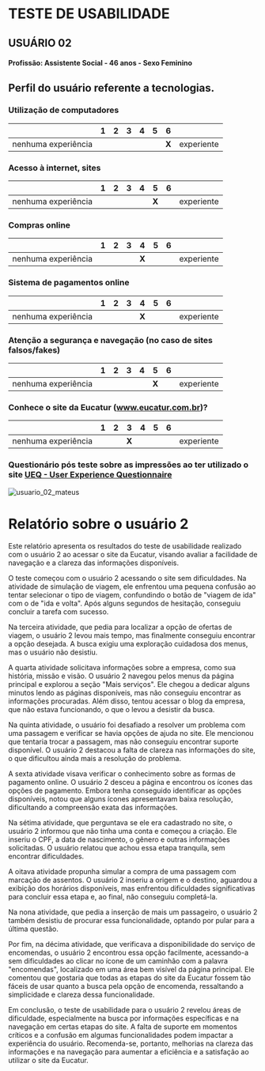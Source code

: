 # TESTE DE USABILIDADE
## USUÁRIO 02

#### Profissão: Assistente Social - 46 anos - Sexo Feminino

## Perfil do usuário referente a tecnologias.

### Utilização de computadores
| | 1 | 2 | 3 | 4 | 5 | 6 | |
| --- | --- | --- | --- | --- | --- | --- | --- |
| nenhuma experiência | | | | | | **X** | experiente |

### Acesso à internet, sites
| | 1 | 2 | 3 | 4 | 5 | 6 | |
| --- | --- | --- | --- | --- | --- | --- | --- |
| nenhuma experiência | | | | | **X** | | experiente |

### Compras online
| | 1 | 2 | 3 | 4 | 5 | 6 | |
| --- | --- | --- | --- | --- | --- | --- | --- |
| nenhuma experiência | | | | **X** | | | experiente |

### Sistema de pagamentos online
| | 1 | 2 | 3 | 4 | 5 | 6 | |
| --- | --- | --- | --- | --- | --- | --- | --- |
| nenhuma experiência | | | | **X** | | | experiente |

### Atenção a segurança e navegação (no caso de sites falsos/fakes)
| | 1 | 2 | 3 | 4 | 5 | 6 | |
| --- | --- | --- | --- | --- | --- | --- | --- |
| nenhuma experiência | | | | | **X** | | experiente |

### Conhece o site da Eucatur (www.eucatur.com.br)?
| | 1 | 2 | 3 | 4 | 5 | 6 | |
| --- | --- | --- | --- | --- | --- | --- | --- |
| nenhuma experiência | | | **X** | | | | experiente |

### Questionário pós teste sobre as impressões ao ter utilizado o site [UEQ - User Experience Questionnaire](https://www.ueq-online.org/)
![usuario_02_mateus](https://github.com/user-attachments/assets/15672892-05ef-40cc-9c99-28e6433a9544)

# Relatório sobre o usuário 2



Este relatório apresenta os resultados do teste de usabilidade realizado com o usuário 2 ao acessar o site da Eucatur, visando avaliar a facilidade de navegação e a clareza das informações disponíveis.

O teste começou com o usuário 2 acessando o site sem dificuldades. Na atividade de simulação de viagem, ele enfrentou uma pequena confusão ao tentar selecionar o tipo de viagem, confundindo o botão de "viagem de ida" com o de "ida e volta". Após alguns segundos de hesitação, conseguiu concluir a tarefa com sucesso.

Na terceira atividade, que pedia para localizar a opção de ofertas de viagem, o usuário 2 levou mais tempo, mas finalmente conseguiu encontrar a opção desejada. A busca exigiu uma exploração cuidadosa dos menus, mas o usuário não desistiu.

A quarta atividade solicitava informações sobre a empresa, como sua história, missão e visão. O usuário 2 navegou pelos menus da página principal e explorou a seção "Mais serviços". Ele chegou a dedicar alguns minutos lendo as páginas disponíveis, mas não conseguiu encontrar as informações procuradas. Além disso, tentou acessar o blog da empresa, que não estava funcionando, o que o levou a desistir da busca.

Na quinta atividade, o usuário foi desafiado a resolver um problema com uma passagem e verificar se havia opções de ajuda no site. Ele mencionou que tentaria trocar a passagem, mas não conseguiu encontrar suporte disponível. O usuário 2 destacou a falta de clareza nas informações do site, o que dificultou ainda mais a resolução do problema.

A sexta atividade visava verificar o conhecimento sobre as formas de pagamento online. O usuário 2 desceu a página e encontrou os ícones das opções de pagamento. Embora tenha conseguido identificar as opções disponíveis, notou que alguns ícones apresentavam baixa resolução, dificultando a compreensão exata das informações.

Na sétima atividade, que perguntava se ele era cadastrado no site, o usuário 2 informou que não tinha uma conta e começou a criação. Ele inseriu o CPF, a data de nascimento, o gênero e outras informações solicitadas. O usuário relatou que achou essa etapa tranquila, sem encontrar dificuldades.

A oitava atividade propunha simular a compra de uma passagem com marcação de assentos. O usuário 2 inseriu a origem e o destino, aguardou a exibição dos horários disponíveis, mas enfrentou dificuldades significativas para concluir essa etapa e, ao final, não conseguiu completá-la.

Na nona atividade, que pedia a inserção de mais um passageiro, o usuário 2 também desistiu de procurar essa funcionalidade, optando por pular para a última questão.

Por fim, na décima atividade, que verificava a disponibilidade do serviço de encomendas, o usuário 2 encontrou essa opção facilmente, acessando-a sem dificuldades ao clicar no ícone de um caminhão com a palavra "encomendas", localizado em uma área bem visível da página principal. Ele comentou que gostaria que todas as etapas do site da Eucatur fossem tão fáceis de usar quanto a busca pela opção de encomenda, ressaltando a simplicidade e clareza dessa funcionalidade.

Em conclusão, o teste de usabilidade para o usuário 2 revelou áreas de dificuldade, especialmente na busca por informações específicas e na navegação em certas etapas do site. A falta de suporte em momentos críticos e a confusão em algumas funcionalidades podem impactar a experiência do usuário. Recomenda-se, portanto, melhorias na clareza das informações e na navegação para aumentar a eficiência e a satisfação ao utilizar o site da Eucatur.

